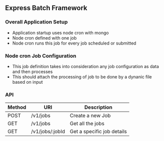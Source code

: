 ## Express Batch Framework
### Overall Application Setup
* Application startup uses node cron with mongo
* Node cron defined with one job
* Node cron runs this job for every job scheduled or submitted

### Node cron Job Configuration
* This job definition takes into consideration any job configuration as data and then processes
* This should attach the processing of job to be done by a dynanic file based on input

### API 
Method | URI | Description
------ | --- | -----------
POST | /v1/jobs | Create a new Job
GET | /v1/jobs | Get all the jobs
GET | /v1/jobs/:jobId | Get a specific job details
